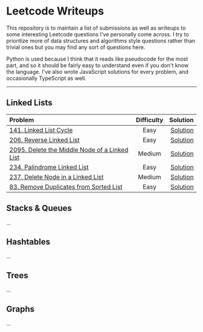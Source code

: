 # Leetcode Writeups

This repository is to maintain a list of submissions as well as writeups to some interesting Leetcode questions I've personally come across. I try to prioritize more of data structures and algorithms style questions rather than trivial ones but you may find any sort of questions here.

Python is used because I think that it reads like pseudocode for the most part, and so it should be fairly easy to understand even if you don't know the language. I've also wrote JavaScript solutions for every problem, and occasionally TypeScript as well.

---

## Linked Lists

| Problem  | Difficulty | Solution |
| :-------- | :-------: | -------: | 
| [141. Linked List Cycle](https://leetcode.com/problems/linked-list-cycle/) | Easy | [Solution](/141.%20Linked%20List%20Cycle) |
| [206. Reverse Linked List](https://leetcode.com/problems/reverse-linked-list/) | Easy | [Solution](/206.%20Reverse%20Linked%20List) |
| [2095. Delete the Middle Node of a Linked List](https://leetcode.com/problems/delete-the-middle-node-of-a-linked-list/) | Medium | [Solution](/2095.%20Delete%20the%20Middle%20Node%20of%20a%20Linked%20List) |
| [234. Palindrome Linked List](https://leetcode.com/problems/palindrome-linked-list/) | Easy | [Solution](/234.%20Palindrome%20Linked%20List) |
| [237. Delete Node in a Linked List](https://leetcode.com/problems/delete-node-in-a-linked-list/) | Medium | [Solution](/237.%20Delete%20Node%20in%20a%20Linked%20List) |
| [83. Remove Duplicates from Sorted List](https://leetcode.com/problems/remove-duplicates-from-sorted-list/) | Easy | [Solution](/83.%20Remove%20Duplicates%20from%20Sorted%20List) |


## Stacks & Queues

...

## Hashtables

...

## Trees

...

## Graphs

...